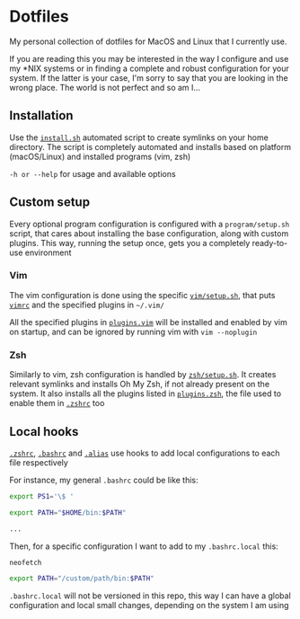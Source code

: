 # Dotfiles
My personal collection of dotfiles for MacOS and Linux that I currently use.

If you are reading this you may be interested in the way I configure and use my \*NIX systems or in finding a complete and robust configuration for your system. If the latter is your case, I'm sorry to say that you are looking in the wrong place. The world is not perfect and so am I...

## Installation
Use the [`install.sh`](install.sh) automated script to create symlinks on your home directory. The script is completely automated and installs based on platform (macOS/Linux) and installed programs (vim, zsh)

`-h or --help` for usage and available options

## Custom setup
Every optional program configuration is configured with a `program/setup.sh` script, that cares about installing the base configuration, along with custom plugins. This way, running the setup once, gets you a completely ready-to-use environment

### Vim
The vim configuration is done using the specific [`vim/setup.sh`](vim/setup.sh), that puts [`vimrc`](vim/vimrc) and the specified plugins in `~/.vim/`

All the specified plugins in [`plugins.vim`](vim/plugins.vim) will be installed and enabled by vim on startup, and can be ignored by running vim with `vim --noplugin`

### Zsh
Similarly to vim, zsh configuration is handled by [`zsh/setup.sh`](zsh/setup.sh). It creates relevant symlinks and installs Oh My Zsh, if not already present on the system. It also installs all the plugins listed in [`plugins.zsh`](zsh/plugins.zsh), the file used to enable them in [`.zshrc`](zsh/zshrc) too

## Local hooks
[`.zshrc`](zsh/zshrc), [`.bashrc`](base/bashrc) and [`.alias`](base/alias) use hooks to add local configurations to each file respectively

For instance, my general `.bashrc` could be like this:
```bash
export PS1='\$ '

export PATH="$HOME/bin:$PATH"

...
```

Then, for a specific configuration I want to add to my `.bashrc.local` this:
```bash
neofetch

export PATH="/custom/path/bin:$PATH"
```

`.bashrc.local` will not be versioned in this repo, this way I can have a global configuration and local small changes, depending on the system I am using

